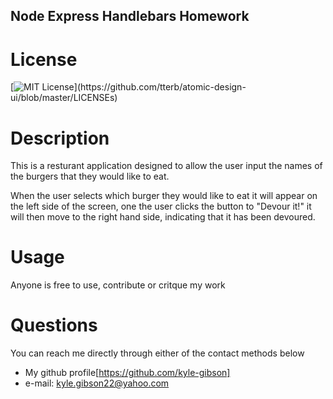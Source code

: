 ## Node Express Handlebars Homework

# License
  [![MIT License](https://img.shields.io/apm/l/atomic-design-ui.svg?)](https://github.com/tterb/atomic-design-ui/blob/master/LICENSEs)

# Description
This is a resturant application designed to allow the user input the names of the burgers that they would like to eat. 

When the user selects which burger they would like to eat it will appear on the left side of the screen, one the user clicks the button to
"Devour it!" it will then move to the right hand side, indicating that it has been devoured. 

# Usage
Anyone is free to use, contribute or critque my work

# Questions
You can reach me directly through either of the contact methods below
- My github profile[https://github.com/kyle-gibson]
- e-mail: kyle.gibson22@yahoo.com